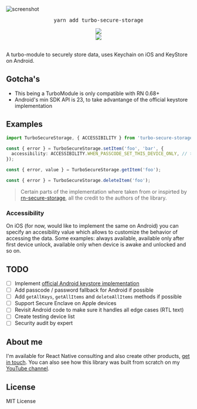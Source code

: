 ![screenshot](https://github.com/ospfranco/turbo-secure-storage/blob/main/header.png?raw=true)

<pre align="center">yarn add turbo-secure-storage</pre>

<div align="center">
  <a align="center" href="https://github.com/ospfranco?tab=followers">
    <img src="https://img.shields.io/github/followers/ospfranco?label=Follow%20%40ospfranco&style=social" />
  </a>
  <br />
  <a align="center" href="https://twitter.com/ospfranco">
    <img src="https://img.shields.io/twitter/follow/ospfranco?label=Follow%20%40ospfranco&style=social" />
  </a>
</div>
<br />

A turbo-module to securely store data, uses Keychain on iOS and KeyStore on Android.

## Gotcha's

- This being a TurboModule is only compatible with RN 0.68+
- Android's min SDK API is 23, to take advantange of the official keystore implementation

## Examples

```ts
import TurboSecureStorage, { ACCESSIBILITY } from 'turbo-secure-storage';

const { error } = TurboSecureStorage.setItem('foo', 'bar', {
  accessibility: ACCESSIBILITY.WHEN_PASSCODE_SET_THIS_DEVICE_ONLY, // the most secure option
});

const { error, value } = TurboSecureStorage.getItem('foo');

const { error } = TurboSecureStorage.deleteItem('foo');
```

> Certain parts of the implementation where taken from or inspirted by [rn-secure-storage](https://github.com/talut/rn-secure-storage), all the credit to the authors of the library.

### Accessibility

On iOS (for now, would like to implement the same on Android) you can specify an accesibility value which allows to customize the behavior of accessing the data. Some examples: always available, available only after first device unlock, available only when device is awake and unlocked and so on.

## TODO

- [ ] Implement [official Android keystore implementation](https://github.com/android/security-samples/blob/master/BiometricLoginKotlin/app/src/main/java/com/example/biometricloginsample/CryptographyManager.kt#L78)
- [ ] Add passcode / password fallback for Android if possible
- [ ] Add `getAllKeys`, `getAllItems` and `deleteAllItems` methods if possible
- [ ] Support Secure Enclave on Apple devices
- [ ] Revisit Android code to make sure it handles all edge cases (RTL text)
- [ ] Create testing device list
- [ ] Security audit by expert

## About me

I'm available for React Native consulting and also create other products, [get in touch](https://ospfranco.com). You can also see how this library was built from scratch on my [YouTube channel](https://www.youtube.com/watch?v=U0shm20ClkU).

## License

MIT License
